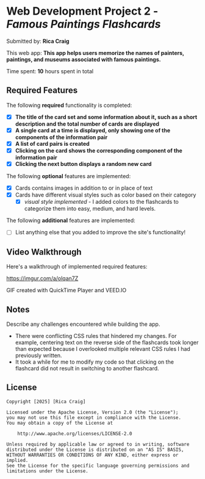 # Web Development Project 2 - *Famous Paintings Flashcards*

Submitted by: **Rica Craig**

This web app: **This app helps users memorize the names of painters, paintings, and museums associated with famous paintings.**

Time spent: **10** hours spent in total

## Required Features

The following **required** functionality is completed:

- [x] **The title of the card set and some information about it, such as a short description and the total number of cards are displayed**
- [x] **A single card at a time is displayed, only showing one of the components of the information pair**
- [x] **A list of card pairs is created**
- [x] **Clicking on the card shows the corresponding component of the information pair**
- [x] **Clicking the next button displays a random new card**

The following **optional** features are implemented:

- [x] Cards contains images in addition to or in place of text
- [x] Cards have different visual styles such as color based on their category
  - [x] *visual style implemented* - I added colors to the flashcards to categorize them into easy, medium, and hard levels.

The following **additional** features are implemented:

* [ ] List anything else that you added to improve the site's functionality!

## Video Walkthrough

Here's a walkthrough of implemented required features:

https://imgur.com/a/olqan7Z

<!-- Replace this with whatever GIF tool you used! -->
GIF created with QuickTime Player and VEED.IO
<!-- Recommended tools:
[Kap](https://getkap.co/) for macOS
[ScreenToGif](https://www.screentogif.com/) for Windows
[peek](https://github.com/phw/peek) for Linux. -->

## Notes

Describe any challenges encountered while building the app.
- There were conflicting CSS rules that hindered my changes. For example, centering text on the reverse side of the flashcards took longer than expected because I overlooked multiple relevant CSS rules I had previously written.
- It took a while for me to modify my code so that clicking on the flashcard did not result in switching to another flashcard.

## License

    Copyright [2025] [Rica Craig]

    Licensed under the Apache License, Version 2.0 (the "License");
    you may not use this file except in compliance with the License.
    You may obtain a copy of the License at

        http://www.apache.org/licenses/LICENSE-2.0

    Unless required by applicable law or agreed to in writing, software
    distributed under the License is distributed on an "AS IS" BASIS,
    WITHOUT WARRANTIES OR CONDITIONS OF ANY KIND, either express or implied.
    See the License for the specific language governing permissions and
    limitations under the License.
